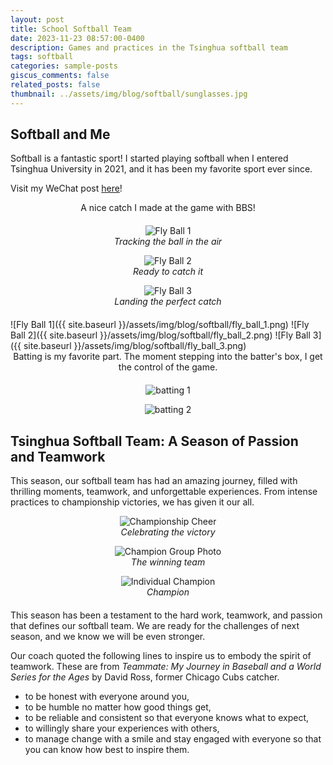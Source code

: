 ```yaml
---
layout: post
title: School Softball Team
date: 2023-11-23 08:57:00-0400
description: Games and practices in the Tsinghua softball team
tags: softball
categories: sample-posts
giscus_comments: false
related_posts: false
thumbnail: ../assets/img/blog/softball/sunglasses.jpg
---
```


## Softball and Me
Softball is a fantastic sport!
I started playing softball when I entered Tsinghua University in 2021, and it has been my favorite sport ever since.

Visit my WeChat post [here](https://mp.weixin.qq.com/s/fWlLqW4PSBXamksC2DPTAg)!

<div style="text-align: center; margin-bottom: 20px;">
    A nice catch I made at the game with BBS!
</div>
<div style="text-align: center; margin-bottom: 20px;">
    <figure>
        <img src="{{ site.baseurl }}/assets/img/blog/softball/fly_ball_1.jpg" alt="Fly Ball 1" style="max-width: 50%; height: auto;">
        <figcaption><em>Tracking the ball in the air</em></figcaption>
    </figure>
    <figure>
        <img src="{{ site.baseurl }}/assets/img/blog/softball/fly_ball_2.jpg" alt="Fly Ball 2" style="max-width: 50%; height: auto;">
        <figcaption><em>Ready to catch it</em></figcaption>
    </figure>
    <figure>
        <img src="{{ site.baseurl }}/assets/img/blog/softball/fly_ball_3.jpg" alt="Fly Ball 3" style="max-width: 60%; height: auto;">
        <figcaption><em>Landing the perfect catch</em></figcaption>
    </figure>
</div>
<div style="display: flex; gap: 15px; flex-wrap: wrap; justify-content: center;">
    ![Fly Ball 1]({{ site.baseurl }}/assets/img/blog/softball/fly_ball_1.png)
    ![Fly Ball 2]({{ site.baseurl }}/assets/img/blog/softball/fly_ball_2.png)
    ![Fly Ball 3]({{ site.baseurl }}/assets/img/blog/softball/fly_ball_3.png)
</div>

<div style="text-align: center; margin-bottom: 20px;">
    Batting is my favorite part. The moment stepping into the batter's box, I get the control of the game.
</div>

<div style="text-align: center; margin-bottom: 20px;">
    <figure>
        <img src="{{ site.baseurl }}/assets/img/blog/softball/batting_1.jpg" alt="batting 1" style="max-width: 50%; height: auto;">
    </figure>
    <figure>
        <img src="{{ site.baseurl }}/assets/img/blog/softball/batting_2.jpg" alt="batting 2" style="max-width: 50%; height: auto;">
    </figure>
</div>


## Tsinghua Softball Team: A Season of Passion and Teamwork

This season, our softball team has had an amazing journey, filled with thrilling moments, teamwork, and unforgettable experiences. 
From intense practices to championship victories, we has given it our all.

<div style="text-align: center; margin-bottom: 20px;">
    <figure>
        <img src="{{ site.baseurl }}/assets/img/blog/softball/champion_cheer.jpg" alt="Championship Cheer" style="max-width: 50%; height: auto;">
        <figcaption><em>Celebrating the victory</em></figcaption>
    </figure>
    <figure>
        <img src="{{ site.baseurl }}/assets/img/blog/softball/champion_group.jpg" alt="Champion Group Photo" style="max-width: 50%; height: auto;">
        <figcaption><em>The winning team</em></figcaption>
    </figure>
    <figure>
        <img src="{{ site.baseurl }}/assets/img/blog/softball/champion_individual.jpg" alt="Individual Champion" style="max-width: 60%; height: auto;">
        <figcaption><em>Champion</em></figcaption>
    </figure>
</div>


This season has been a testament to the hard work, teamwork, and passion that defines our softball team. We are ready for the challenges of next season, and we know we will be even stronger.

Our coach quoted the following lines to inspire us to embody the spirit of teamwork. These are from *Teammate: My Journey in Baseball and a World Series for the Ages* by David Ross, former Chicago Cubs catcher. 

- to be honest with everyone around you,  
- to be humble no matter how good things get,  
- to be reliable and consistent so that everyone knows what to expect,  
- to willingly share your experiences with others,  
- to manage change with a smile and stay engaged with everyone so that you can know how best to inspire them.
